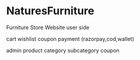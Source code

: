 # NaturesFurniture
Furniture Store Website
user side

cart 
wishlist
coupon
payment (razorpay,cod,wallet)

admin
product
category
subcategory
coupon
